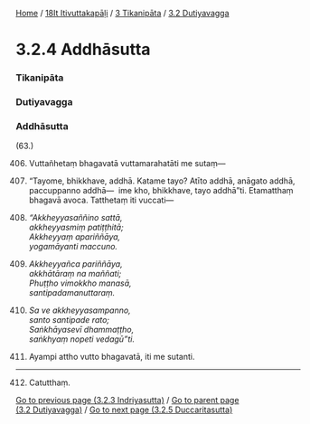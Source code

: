 
[Home](/) / [18It Itivuttakapāḷi](../../../18It.md) / [3 Tikanipāta](../../3.md) / [3.2 Dutiyavagga](../3.2.md)

# 3.2.4 Addhāsutta

### Tikanipāta

### Dutiyavagga

### Addhāsutta

(63.)

406. Vuttañhetaṃ bhagavatā vuttamarahatāti me sutaṃ—

407. “Tayome, bhikkhave, addhā. Katame tayo? Atīto addhā, anāgato addhā, paccuppanno addhā—  ime kho, bhikkhave, tayo addhā”ti. Etamatthaṃ bhagavā avoca. Tatthetaṃ iti vuccati—

408. _“Akkheyyasaññino sattā,_  
_akkheyyasmiṃ patiṭṭhitā;_  
_Akkheyyaṃ apariññāya,_  
_yogamāyanti maccuno._  


409. _Akkheyyañca pariññāya,_  
_akkhātāraṃ na maññati;_  
_Phuṭṭho vimokkho manasā,_  
_santipadamanuttaraṃ._  


410. _Sa ve akkheyyasampanno,_  
_santo santipade rato;_  
_Saṅkhāyasevī dhammaṭṭho,_  
_saṅkhyaṃ nopeti vedagū”ti._  


411. Ayampi attho vutto bhagavatā, iti me sutanti.

---

412. Catutthaṃ.



[Go to previous page (3.2.3 Indriyasutta)](3.2.3.md) / [Go to parent page (3.2 Dutiyavagga)](../3.2.md) / [Go to next page (3.2.5 Duccaritasutta)](3.2.5.md)


